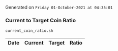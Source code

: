 Generated on `Friday 01-October-2021 at 04:35:01`

### Current to Target Coin Ratio
`current_coin_ratio.sh`

Date|Current|Target|Ratio
---|---|---|---
